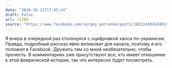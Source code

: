 ```yaml
---
date: "2020-10-21T17:45:24"
draft: False
url: /1709
source: "https://www.facebook.com/sergey.petrenko/posts/10222438262481028"
---
```


Я вчера в очередной раз столкнулся с оцифровкой хаоса по-украински. Правда, подробный рассказ явно великоват для канала, поэтому я его положил в Facebook. Дружить там со мной необязательно, чтобы прочесть. 
В комментариях уже присутствуют все, кто имеет отношение к этой феерической истории, так что интересно будет посмотреть.

